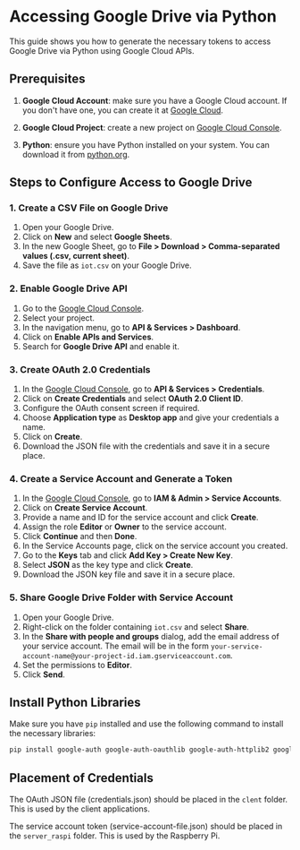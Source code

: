 # Accessing Google Drive via Python
This guide shows you how to generate the necessary tokens to access Google Drive via Python using Google Cloud APIs.

## Prerequisites
1. **Google Cloud Account**: make sure you have a Google Cloud account. If you don't have one, you can create it at [Google Cloud](https://cloud.google.com/).

2. **Google Cloud Project**: create a new project on [Google Cloud Console](https://console.cloud.google.com/).

3. **Python**: ensure you have Python installed on your system. You can download it from [python.org](https://www.python.org/).

## Steps to Configure Access to Google Drive
### 1. Create a CSV File on Google Drive
1. Open your Google Drive.
2. Click on **New** and select **Google Sheets**.
3. In the new Google Sheet, go to **File > Download > Comma-separated values (.csv, current sheet)**.
4. Save the file as `iot.csv` on your Google Drive.

### 2. Enable Google Drive API
1. Go to the [Google Cloud Console](https://console.cloud.google.com/).
2. Select your project.
3. In the navigation menu, go to **API & Services > Dashboard**.
4. Click on **Enable APIs and Services**.
5. Search for **Google Drive API** and enable it.

### 3. Create OAuth 2.0 Credentials
1. In the [Google Cloud Console](https://console.cloud.google.com/), go to **API & Services > Credentials**.
2. Click on **Create Credentials** and select **OAuth 2.0 Client ID**.
3. Configure the OAuth consent screen if required.
4. Choose **Application type** as **Desktop app** and give your credentials a name.
5. Click on **Create**.
6. Download the JSON file with the credentials and save it in a secure place.

### 4. Create a Service Account and Generate a Token
1. In the [Google Cloud Console](https://console.cloud.google.com/), go to **IAM & Admin > Service Accounts**.
2. Click on **Create Service Account**.
3. Provide a name and ID for the service account and click **Create**.
4. Assign the role **Editor** or **Owner** to the service account.
5. Click **Continue** and then **Done**.
6. In the Service Accounts page, click on the service account you created.
7. Go to the **Keys** tab and click **Add Key > Create New Key**.
8. Select **JSON** as the key type and click **Create**.
9. Download the JSON key file and save it in a secure place.

### 5. Share Google Drive Folder with Service Account
1. Open your Google Drive.
2. Right-click on the folder containing `iot.csv` and select **Share**.
3. In the **Share with people and groups** dialog, add the email address of your service account. The email will be in the form `your-service-account-name@your-project-id.iam.gserviceaccount.com`.
4. Set the permissions to **Editor**.
5. Click **Send**.

## Install Python Libraries
Make sure you have `pip` installed and use the following command to install the necessary libraries:

```sh
pip install google-auth google-auth-oauthlib google-auth-httplib2 google-api-python-client
```

## Placement of Credentials
The OAuth JSON file (credentials.json) should be placed in the `clent` folder. This is used by the client applications. 

The service account token (service-account-file.json) should be placed in the `server_raspi` folder. This is used by the Raspberry Pi. 
